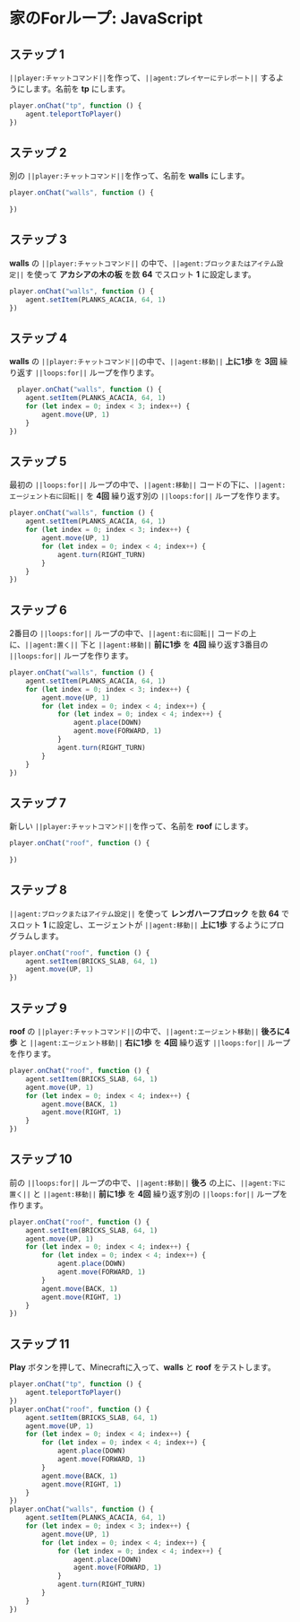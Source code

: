 # 家のForループ: JavaScript

## ステップ 1
``||player:チャットコマンド||``を作って、``||agent:プレイヤーにテレポート||`` するようにします。名前を **tp** にします。 

```javascript
player.onChat("tp", function () { 
    agent.teleportToPlayer() 
}) 
```

## ステップ 2
別の ``||player:チャットコマンド||``を作って、名前を **walls** にします。

```javascript
player.onChat("walls", function () { 
 
}) 
```

## ステップ 3
**walls** の ``||player:チャットコマンド||`` の中で、``||agent:ブロックまたはアイテム設定||`` を使って **アカシアの木の板** を数 **64** でスロット **1** に設定します。

```javascript
player.onChat("walls", function () { 
    agent.setItem(PLANKS_ACACIA, 64, 1) 
}) 
```

## ステップ 4
**walls** の ``||player:チャットコマンド||``の中で、``||agent:移動||`` **上に1歩** を **3回** 繰り返す ``||loops:for||`` ループを作ります。

```javascript
  player.onChat("walls", function () { 
    agent.setItem(PLANKS_ACACIA, 64, 1) 
    for (let index = 0; index < 3; index++) { 
        agent.move(UP, 1) 
    } 
}) 
```

## ステップ 5
最初の ``||loops:for||`` ループの中で、``||agent:移動||`` コードの下に、``||agent:エージェント右に回転||`` を **4回** 繰り返す別の ``||loops:for||`` ループを作ります。

```javascript
player.onChat("walls", function () { 
    agent.setItem(PLANKS_ACACIA, 64, 1) 
    for (let index = 0; index < 3; index++) { 
        agent.move(UP, 1) 
        for (let index = 0; index < 4; index++) { 
            agent.turn(RIGHT_TURN) 
        } 
    } 
}) 
```

## ステップ 6
2番目の ``||loops:for||`` ループの中で、``||agent:右に回転||`` コードの上に、``||agent:置く||`` 下と ``||agent:移動||`` **前に1歩** を **4回** 繰り返す3番目の ``||loops:for||`` ループを作ります。

```javascript
player.onChat("walls", function () { 
    agent.setItem(PLANKS_ACACIA, 64, 1) 
    for (let index = 0; index < 3; index++) { 
        agent.move(UP, 1) 
        for (let index = 0; index < 4; index++) { 
            for (let index = 0; index < 4; index++) { 
                agent.place(DOWN) 
                agent.move(FORWARD, 1) 
            } 
            agent.turn(RIGHT_TURN) 
        } 
    } 
}) 
```

## ステップ 7
新しい ``||player:チャットコマンド||``を作って、名前を **roof** にします。   

```javascript
player.onChat("roof", function () { 
 
}) 
```

## ステップ 8
``||agent:ブロックまたはアイテム設定||`` を使って **レンガハーフブロック** を数 **64** でスロット **1** に設定し、エージェントが ``||agent:移動||`` **上に1歩** するようにプログラムします。

```javascript
player.onChat("roof", function () { 
    agent.setItem(BRICKS_SLAB, 64, 1) 
    agent.move(UP, 1) 
}) 
```

## ステップ 9
**roof** の ``||player:チャットコマンド||``の中で、``||agent:エージェント移動||`` **後ろに4歩** と ``||agent:エージェント移動||`` **右に1歩** を **4回** 繰り返す ``||loops:for||`` ループを作ります。  
	
```javascript
player.onChat("roof", function () { 
    agent.setItem(BRICKS_SLAB, 64, 1) 
    agent.move(UP, 1) 
    for (let index = 0; index < 4; index++) { 
        agent.move(BACK, 1) 
        agent.move(RIGHT, 1) 
    } 
}) 
```

## ステップ 10
前の ``||loops:for||`` ループの中で、``||agent:移動||`` **後ろ** の上に、``||agent:下に置く||`` と ``||agent:移動||`` **前に1歩** を **4回** 繰り返す別の ``||loops:for||`` ループを作ります。

```javascript
player.onChat("roof", function () { 
    agent.setItem(BRICKS_SLAB, 64, 1) 
    agent.move(UP, 1) 
    for (let index = 0; index < 4; index++) { 
        for (let index = 0; index < 4; index++) { 
            agent.place(DOWN) 
            agent.move(FORWARD, 1) 
        } 
        agent.move(BACK, 1) 
        agent.move(RIGHT, 1) 
    } 
}) 
```

## ステップ 11
**Play** ボタンを押して、Minecraftに入って、**walls** と **roof** をテストします。

```javascript
player.onChat("tp", function () {
    agent.teleportToPlayer()
})
player.onChat("roof", function () {
    agent.setItem(BRICKS_SLAB, 64, 1)
    agent.move(UP, 1)
    for (let index = 0; index < 4; index++) {
        for (let index = 0; index < 4; index++) {
            agent.place(DOWN)
            agent.move(FORWARD, 1)
        }
        agent.move(BACK, 1)
        agent.move(RIGHT, 1)
    }
})
player.onChat("walls", function () {
    agent.setItem(PLANKS_ACACIA, 64, 1)
    for (let index = 0; index < 3; index++) {
        agent.move(UP, 1)
        for (let index = 0; index < 4; index++) {
            for (let index = 0; index < 4; index++) {
                agent.place(DOWN)
                agent.move(FORWARD, 1)
            }
            agent.turn(RIGHT_TURN)
        }
    }
})
```

